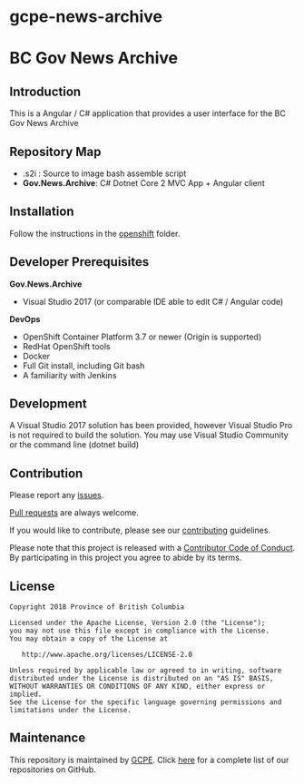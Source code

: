 # gcpe-news-archive
BC Gov News Archive
======================
 
Introduction
----------------
This is a Angular / C# application that provides a user interface for the BC Gov News Archive

Repository Map
--------------
- .s2i : Source to image bash assemble script
- **Gov.News.Archive**: C# Dotnet Core 2 MVC App + Angular client

Installation
------------
Follow the instructions in the [openshift](openshift) folder.
	
Developer Prerequisites
-----------------------

**Gov.News.Archive**
- Visual Studio 2017
(or comparable IDE able to edit C# / Angular code)


**DevOps**
- OpenShift Container Platform 3.7 or newer (Origin is supported)
- RedHat OpenShift tools
- Docker
- Full Git install, including Git bash  
- A familiarity with Jenkins

Development
-----------
A Visual Studio 2017 solution has been provided, however Visual Studio Pro is not required to build the solution.  You may use Visual Studio Community or the command line (dotnet build) 


Contribution
------------

Please report any [issues](https://github.com/bcgov/gcpe-news-archive/issues).

[Pull requests](https://github.com/bcgov/gcpe-news-archive/pulls) are always welcome.

If you would like to contribute, please see our [contributing](CONTRIBUTING.md) guidelines.

Please note that this project is released with a [Contributor Code of Conduct](CODE_OF_CONDUCT.md). By participating in this project you agree to abide by its terms.

License
-------

    Copyright 2018 Province of British Columbia

    Licensed under the Apache License, Version 2.0 (the "License");
    you may not use this file except in compliance with the License.
    You may obtain a copy of the License at 

       http://www.apache.org/licenses/LICENSE-2.0

    Unless required by applicable law or agreed to in writing, software
    distributed under the License is distributed on an "AS IS" BASIS,
    WITHOUT WARRANTIES OR CONDITIONS OF ANY KIND, either express or implied.
    See the License for the specific language governing permissions and
    limitations under the License.

Maintenance
-----------

This repository is maintained by [GCPE](http://www.gov.bc.ca/).
Click [here](https://github.com/orgs/bcgov/teams/gcpe/repositories) for a complete list of our repositories on GitHub.
